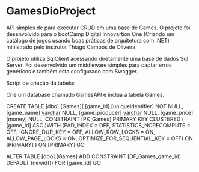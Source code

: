 # GamesDioProject

API simples de para executar CRUD em uma base de Games. 
O projeto foi desenvolvido para o bootCamp Digital Innovartion One (Criando um catálogo de jogos usando boas práticas de arquitetura com .NET) 
ministrado pelo instrutor Thiago Campos de Oliveira.

O projeto utiliza SqlClient acessando diretamente uma base de dados Sql Server. 
Foi desenvolvido um middleware simples para captar erros genéricos e também esta configurado com Swagger.


Script de criação da tabela:

Crie um database chamado GamesAPI e inclua a tabela Games.

CREATE TABLE [dbo].[Games](
	[game_id] [uniqueidentifier] NOT NULL,
	[game_name] [varchar](100) NULL,
	[game_producer] [varchar](100) NULL,
	[game_price] [money] NULL,
 CONSTRAINT [PK_Games] PRIMARY KEY CLUSTERED 
(
	[game_id] ASC
)WITH (PAD_INDEX = OFF, STATISTICS_NORECOMPUTE = OFF, IGNORE_DUP_KEY = OFF, ALLOW_ROW_LOCKS = ON, ALLOW_PAGE_LOCKS = ON, OPTIMIZE_FOR_SEQUENTIAL_KEY = OFF) ON [PRIMARY]
) ON [PRIMARY]
GO

ALTER TABLE [dbo].[Games] ADD  CONSTRAINT [DF_Games_game_id]  DEFAULT (newid()) FOR [game_id]
GO
